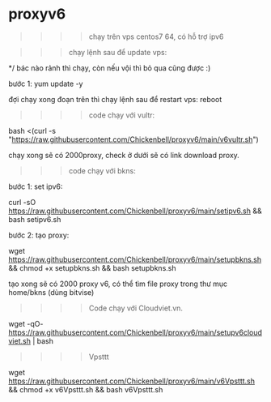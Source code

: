 # proxyv6
>>>>chạy trên vps centos7 64, có hỗ trợ ipv6

>>>chạy lệnh sau để update vps:

*/ bác nào rảnh thì chạy, còn nếu vội thì bỏ qua cũng được :)

bước 1: yum update -y

đợi chạy xong đoạn trên thì chạy lệnh sau để restart vps: reboot

>>>>code chạy với vultr:

bash <(curl -s "https://raw.githubusercontent.com/Chickenbell/proxyv6/main/v6vultr.sh")

chạy xong sẽ có 2000proxy, check ở dưới sẽ có link download proxy.

>>>code chạy với bkns:

bước 1: set ipv6: 

curl -sO https://raw.githubusercontent.com/Chickenbell/proxyv6/main/setipv6.sh && bash setipv6.sh

bước 2: tạo proxy:

wget https://raw.githubusercontent.com/Chickenbell/proxyv6/main/setupbkns.sh && chmod +x setupbkns.sh && bash setupbkns.sh


tạo xong sẽ có 2000 proxy v6, có thể tìm file proxy trong thư mục home/bkns (dùng bitvise)

>>>> Code chạy với Cloudviet.vn.

wget -qO- https://raw.githubusercontent.com/Chickenbell/proxyv6/main/setupv6cloudviet.sh | bash

>>>> Vpsttt

wget https://raw.githubusercontent.com/Chickenbell/proxyv6/main/v6Vpsttt.sh && chmod +x v6Vpsttt.sh && bash v6Vpsttt.sh


